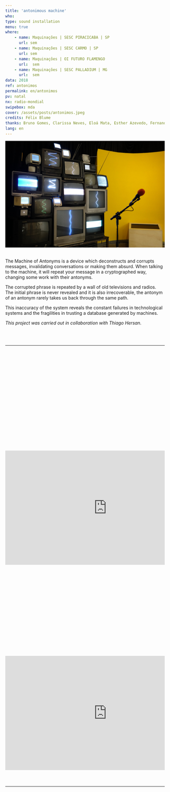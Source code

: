 ```yaml
---
title: 'antonimous machine'
who: 
type: sound installation
menu: true
where: 
    - name: Maquinações | SESC PIRACICABA | SP 
      url: sem
    - name: Maquinações | SESC CARMO | SP 
      url: sem
    - name: Maquinações | OI FUTURO FLAMENGO 
      url:  sem
    - name: Maquinações | SESC PALLADIUM | MG 
      url:  sem
data: 2018
ref: antonimos
permalink: en/antonimos
pv: natal
nx: radio-mondial
swipebox: mda
cover: /assets/posts/antonimos.jpeg
credits: Félix Blume
thanks: Bruno Gomes, Clarissa Neves, Eloá Mata, Esther Azevedo, Fernando Líbano, Gabriela Carvalho, Marcelo XY,  Marcos Lustosa, Mariana Zani, Marina Jovalangelo, Paulo Waisberg, Sara Moreno e Xande Perocco
lang: en
---
```


<img src="../assets/posts/antonimos.jpeg" class="img-border">
<br><br>

The Machine of Antonyms is a device which deconstructs and corrupts messages,  invalidating conversations or making them absurd. When talking to the machine, it will repeat your message in a cryptographed way, changing some work with their antonyms.

The corrupted phrase is repeated by a wall of old televisions and radios. The initial phrase is never revealed and it is also irrecoverable, the antonym of an antonym rarely takes us back through the same path.

This inaccuracy of the system reveals the constant failures in technological systems and the fragilities in trusting a database generated by machines.

_This project was carried out in collaboration with Thiago Hersan._

<br><br>

--- 

<br>
<br>

<div class="row">
  <div class="column">
        <div style="padding:56.25% 0 0 0;position:relative;">
            <iframe src="https://player.vimeo.com/video/329192060?title=0&byline=0&portrait=0" width="640" height="360" frameborder="0" allow="autoplay; fullscreen" allowfullscreen></iframe>
        </div>
   </div>
    <div class="column">
        <div style="padding:56.25% 0 0 0;position:relative;">
            <iframe src="https://player.vimeo.com/video/329221721?title=0&byline=0&portrait=0" width="640" height="360" frameborder="0" allow="autoplay; fullscreen" allowfullscreen></iframe>
        </div>
    </div>
</div>

<br>
<br>

--- 

<br>